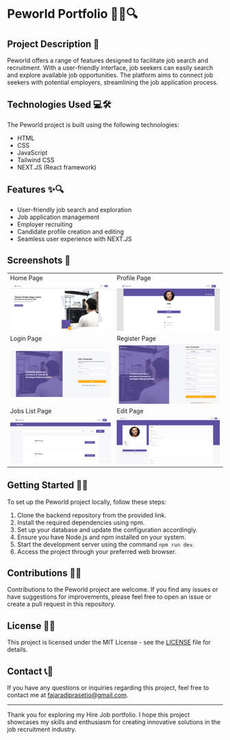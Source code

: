 # Peworld Portfolio  📝👔🔍

## Project Description 🚀

Peworld offers a range of features designed to facilitate job search and recruitment. With a user-friendly interface, job seekers can easily search and explore available job opportunities. The platform aims to connect job seekers with potential employers, streamlining the job application process.

## Technologies Used 💻🛠️

The Peworld project is built using the following technologies:

- HTML
- CSS
- JavaScript
- Tailwind CSS
- NEXT.JS (React framework)

## Features ✨🔍

- User-friendly job search and exploration
- Job application management
- Employer recruiting
- Candidate profile creation and editing
- Seamless user experience with NEXT.JS

## Screenshots 📸

<table>
   <tr>
    <td>Home Page</td>
    <td>Profile Page</td>
  </tr>
   <tr>
    <td><img width="350px" src="./screenshot/home.PNG" border="0" alt="Login" /></td>
    <td> <img width="350px" src="./screenshot/profile.PNG" border="0"  alt="Register" /></td>
  </tr>
   <tr>
    <td>Login Page</td>
    <td>Register Page</td>
  </tr>
   <tr>
    <td><img width="350px" src="./screenshot/login.PNG" border="0" alt="Login" /></td>
    <td><img width="350px" src="./screenshot/register.PNG" border="0"  alt="Register" /></td>
  </tr>
<!--     <td>Edit Page</td>
    <td>Register Page</td>
  </tr>
   <tr>
    <td><img width="350px" src="./screenshot/editWorker.PNG" border="0" alt="" /></td>
    <td><img width="350px" src="./screenshot/register.PNG" border="0"  alt="Register" /></td>
  </tr> -->
   <tr>
    <td>Jobs List Page</td>
    <td>Edit Page</td>
  </tr>
   <tr>
    <td><img width="350px" src="./screenshot/homeJob.PNG" border="0" alt="Jobs" /></td>
    <td><img width="350px" src="./screenshot/editRecruiter.PNG" border="0" alt="" /></td>
  </tr>
</table>

## Getting Started 🏁🚀

To set up the Peworld project locally, follow these steps:

1. Clone the backend repository from the provided link.
2. Install the required dependencies using npm.
3. Set up your database and update the configuration accordingly.
4. Ensure you have Node.js and npm installed on your system.
5. Start the development server using the command `npm run dev`.
6. Access the project through your preferred web browser.

## Contributions 🤝🌟

Contributions to the Peworld project are welcome. If you find any issues or have suggestions for improvements, please feel free to open an issue or create a pull request in this repository.

## License 📜📝

This project is licensed under the MIT License - see the [LICENSE](LICENSE) file for details.

## Contact 📞📧

If you have any questions or inquiries regarding this project, feel free to contact me at [fajaradiprasetio@gmail.com](mailto:fajaradiprasetio@gmail.com).

---

Thank you for exploring my Hire Job portfolio. I hope this project showcases my skills and enthusiasm for creating innovative solutions in the job recruitment industry.
